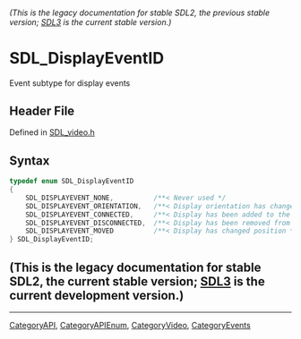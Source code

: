 ###### (This is the legacy documentation for stable SDL2, the previous stable version; [SDL3](https://wiki.libsdl.org/SDL3/) is the current stable version.)
# SDL_DisplayEventID

Event subtype for display events

## Header File

Defined in [SDL_video.h](https://github.com/libsdl-org/SDL/blob/SDL2/include/SDL_video.h)

## Syntax

```c
typedef enum SDL_DisplayEventID
{
    SDL_DISPLAYEVENT_NONE,          /**< Never used */
    SDL_DISPLAYEVENT_ORIENTATION,   /**< Display orientation has changed to data1 */
    SDL_DISPLAYEVENT_CONNECTED,     /**< Display has been added to the system */
    SDL_DISPLAYEVENT_DISCONNECTED,  /**< Display has been removed from the system */
    SDL_DISPLAYEVENT_MOVED          /**< Display has changed position */
} SDL_DisplayEventID;
```

## (This is the legacy documentation for stable SDL2, the current stable version; [SDL3](https://wiki.libsdl.org/SDL3/) is the current development version.)



----
[CategoryAPI](CategoryAPI), [CategoryAPIEnum](CategoryAPIEnum), [CategoryVideo](CategoryVideo), [CategoryEvents](CategoryEvents)


